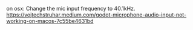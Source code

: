 
on osx:
Change the mic input frequency to 40.1kHz.
https://vojtechstruhar.medium.com/godot-microphone-audio-input-not-working-on-macos-7c55be4631bd
